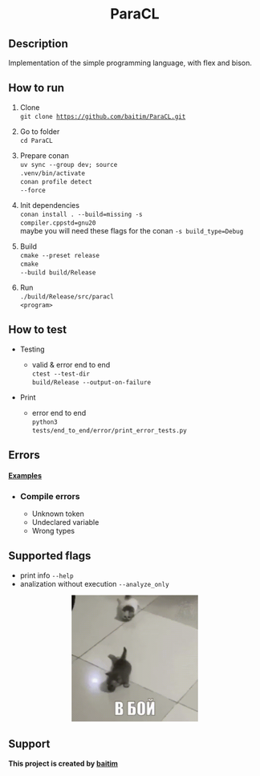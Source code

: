 <h1 align="center">ParaCL</h1>

## Description

 Implementation of the simple programming language, with flex and bison.

## How to run

1. Clone <br>
    <code>git clone https://github.com/baitim/ParaCL.git</code>

2. Go to folder <br>
    <code>cd ParaCL</code>

3. Prepare conan <br>
    <code>uv sync --group dev; source .venv/bin/activate</code><br>
    <code>conan profile detect --force</code>

4. Init dependencies <br>
    <code>conan install . --build=missing -s compiler.cppstd=gnu20</code><br>
    maybe you will need these flags for the conan <code>-s build_type=Debug</code>

5. Build <br>
    <code>cmake --preset release</code><br>
    <code>cmake --build build/Release</code>

6. Run <br>
    <code>./build/Release/src/paracl \<program\></code>

## How to test

* Testing
    - valid & error end to end <br>
        <code>ctest --test-dir build/Release --output-on-failure</code>

* Print
    - error end to end <br>
        <code>python3 tests/end_to_end/error/print_error_tests.py</code>


## Errors
#### [Examples](https://github.com/baitim/ParaCL/tree/main/images/errors.png)

* ### Compile errors
    * Unknown token
    * Undeclared variable
    * Wrong types

## Supported flags
* print info <code>--help</code>
* analization without execution <code>--analyze_only</code>

<p align="center"><img src="https://github.com/baitim/ParaCL/blob/main/images/cat.gif" width="50%"></p>

## Support
**This project is created by [baitim](https://t.me/bai_tim)**